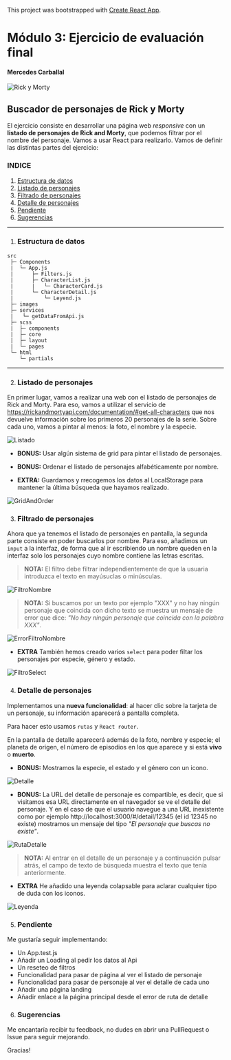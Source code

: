 This project was bootstrapped with [Create React App](https://github.com/facebook/create-react-app).

# Módulo 3: Ejercicio de evaluación final

#### Mercedes Carballal

![Rick y Morty](./src/images/Logo.png)

## Buscador de personajes de Rick y Morty

El ejercicio consiste en desarrollar una página web _responsive_ con un **listado de personajes de Rick and Morty**, que
podemos filtrar por el nombre del personaje. Vamos a usar React para realizarlo.
Vamos de definir las distintas partes del ejercicio:

### INDICE

1. [Estructura de datos](#Estructura-de-datos)
2. [Listado de personajes](#Listado-de-personajes)
3. [Filtrado de personajes](#Filtrado-de-personajes)
4. [Detalle de personajes](#Detalle-de-personajes)
5. [Pendiente](#Pendiente)
6. [Sugerencias](#Sugerencias)

---

1.  ### Estructura de datos

```
src
 ├─ Components
 |  └─ App.js
 |      ├─ Filters.js
 |      ├─ CharacterList.js
 |      |   └─ CharacterCard.js
 |      └─ CharacterDetail.js
 |          └─ Leyend.js
 ├─ images
 ├─ services
 |   └─ getDataFromApi.js
 ├─ scss
 |  ├─ components
 |  ├─ core
 |  ├─ layout
 |  └─ pages
 └─ html
    └─ partials
```

---

2.  ### Listado de personajes

En primer lugar, vamos a realizar una web con el listado de personajes de Rick and Morty.
Para eso, vamos a utilizar el servicio de https://rickandmortyapi.com/documentation/#get-all-characters que nos devuelve información sobre los primeros 20 personajes de la serie. Sobre cada uno, vamos a pintar al menos: la foto, el nombre y la especie.

![Listado](./infoReadme/Listado.png)

- **BONUS:** Usar algún sistema de grid para pintar el listado de personajes.
- **BONUS:** Ordenar el listado de personajes alfabéticamente por nombre.

- **EXTRA:** Guardamos y rrecogemos los datos al LocalStorage para mantener la última búsqueda que hayamos realizado.

![GridAndOrder](./infoReadme/GridAndOrder.png)

3.  ### Filtrado de personajes

Ahora que ya tenemos el listado de personajes en pantalla, la segunda parte consiste en poder buscarlos por nombre. Para eso, añadimos un `input` a la interfaz, de forma que al ir escribiendo un nombre queden en la interfaz solo los personajes cuyo nombre contiene las letras escritas.

> **NOTA:** El filtro debe filtrar independientemente de que la usuaria introduzca el texto en mayúsuclas o minúsculas.

![FiltroNombre](./infoReadme/FiltroNombre.png)

> **NOTA:** Si buscamos por un texto por ejemplo "XXX" y no hay ningún personaje que coincida con dicho texto se muestra un mensaje de error que dice: _"No hay ningún personaje que coincida con la palabra XXX"_.

![ErrorFiltroNombre](./infoReadme/ErrorFiltroNombre.png)

- **EXTRA** También hemos creado varios `select` para poder filtar los personajes por especie, género y estado.

![FiltroSelect](./infoReadme/FiltroSelect.png)

4.  ### Detalle de personajes

Implementamos una **nueva funcionalidad**: al hacer clic sobre la tarjeta de un personaje, su información aparecerá a pantalla completa.

Para hacer esto usamos `rutas` y `React router`.

En la pantalla de detalle aparecerá además de la foto, nombre y especie; el planeta de origen, el número de episodios en los que aparece y si está **vivo** o **muerto**.

- **BONUS:** Mostramos la especie, el estado y el género con un icono.

![Detalle](./infoReadme/Detalle.png)

- **BONUS:** La URL del detalle de personaje es compartible, es decir, que si visitamos esa URL directamente en el navegador se ve el detalle del personaje. Y en el caso de que el usuario navegue a una URL inexistente como por ejemplo http://localhost:3000/#/detail/12345 (el id 12345 no existe) mostramos un mensaje del tipo _"El personaje que buscas no existe"_.

![RutaDetalle](./infoReadme/RutaDetalle.png)

> **NOTA:** Al entrar en el detalle de un personaje y a continuación pulsar atrás, el campo de texto de búsqueda muestra el texto que tenía anteriormente.

- **EXTRA** He añadido una leyenda colapsable para aclarar cualquier tipo de duda con los iconos.

![Leyenda](./infoReadme/Leyenda.png)

5.  ### Pendiente

Me gustaría seguir implementando:

- Un App.test.js
- Añadir un Loading al pedir los datos al Api
- Un reseteo de filtros
- Funcionalidad para pasar de página al ver el listado de personaje
- Funcionalidad para pasar de personaje al ver el detalle de cada uno
- Añadir una página landing
- Añadir enlace a la página principal desde el error de ruta de detalle

6. ### Sugerencias

Me encantaría recibir tu feedback, no dudes en abrir una PullRequest o Issue para seguir mejorando.

Gracias!
